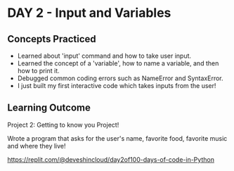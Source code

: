 # DAY 2 - Input and Variables
## Concepts Practiced
- Learned about 'input' command and how to take user input.
- Learned the concept of a 'variable', how to name a variable, and then how to print it.
- Debugged common coding errors such as NameError and SyntaxError.
- I just built my first interactive code which takes inputs from the user!

## Learning Outcome
Project 2: Getting to know you Project!

Wrote a program that asks for the user's name, favorite food, favorite music and where they live!

https://replit.com/@deveshincloud/day2of100-days-of-code-in-Python
